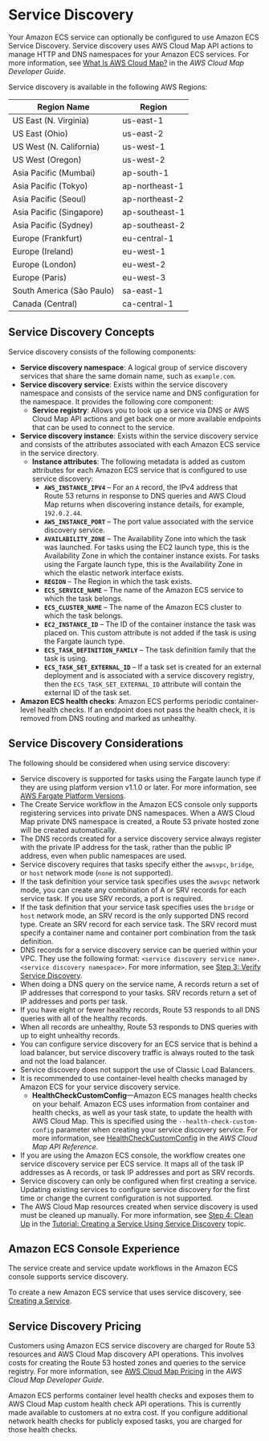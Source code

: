 # Service Discovery<a name="service-discovery"></a>

Your Amazon ECS service can optionally be configured to use Amazon ECS Service Discovery\. Service discovery uses AWS Cloud Map API actions to manage HTTP and DNS namespaces for your Amazon ECS services\. For more information, see [What Is AWS Cloud Map?](https://docs.aws.amazon.com/cloud-map/latest/dg/Welcome.html) in the *AWS Cloud Map Developer Guide*\.

Service discovery is available in the following AWS Regions:


| Region Name | Region | 
| --- | --- | 
| US East \(N\. Virginia\) | us\-east\-1 | 
| US East \(Ohio\) | us\-east\-2 | 
| US West \(N\. California\) | us\-west\-1 | 
| US West \(Oregon\) | us\-west\-2 | 
| Asia Pacific \(Mumbai\) | ap\-south\-1 | 
| Asia Pacific \(Tokyo\) | ap\-northeast\-1 | 
| Asia Pacific \(Seoul\) | ap\-northeast\-2 | 
| Asia Pacific \(Singapore\) | ap\-southeast\-1 | 
| Asia Pacific \(Sydney\) | ap\-southeast\-2 | 
| Europe \(Frankfurt\) | eu\-central\-1 | 
| Europe \(Ireland\) | eu\-west\-1 | 
| Europe \(London\) | eu\-west\-2 | 
| Europe \(Paris\) | eu\-west\-3 | 
| South America \(São Paulo\) | sa\-east\-1 | 
| Canada \(Central\) | ca\-central\-1 | 

## Service Discovery Concepts<a name="service-discovery-concepts"></a>

Service discovery consists of the following components:
+ **Service discovery namespace**: A logical group of service discovery services that share the same domain name, such as `example.com`\.
+ **Service discovery service**: Exists within the service discovery namespace and consists of the service name and DNS configuration for the namespace\. It provides the following core component:
  + **Service registry**: Allows you to look up a service via DNS or AWS Cloud Map API actions and get back one or more available endpoints that can be used to connect to the service\.
+ **Service discovery instance**: Exists within the service discovery service and consists of the attributes associated with each Amazon ECS service in the service directory\.
  + **Instance attributes**: The following metadata is added as custom attributes for each Amazon ECS service that is configured to use service discovery:
    + **`AWS_INSTANCE_IPV4`** – For an `A` record, the IPv4 address that Route 53 returns in response to DNS queries and AWS Cloud Map returns when discovering instance details, for example, `192.0.2.44`\.
    + **`AWS_INSTANCE_PORT`** – The port value associated with the service discovery service\.
    + **`AVAILABILITY_ZONE`** – The Availability Zone into which the task was launched\. For tasks using the EC2 launch type, this is the Availability Zone in which the container instance exists\. For tasks using the Fargate launch type, this is the Availability Zone in which the elastic network interface exists\.
    + **`REGION`** – The Region in which the task exists\.
    + **`ECS_SERVICE_NAME`** – The name of the Amazon ECS service to which the task belongs\.
    + **`ECS_CLUSTER_NAME`** – The name of the Amazon ECS cluster to which the task belongs\.
    + **`EC2_INSTANCE_ID`** – The ID of the container instance the task was placed on\. This custom attribute is not added if the task is using the Fargate launch type\.
    + **`ECS_TASK_DEFINITION_FAMILY`** – The task definition family that the task is using\.
    + **`ECS_TASK_SET_EXTERNAL_ID`** – If a task set is created for an external deployment and is associated with a service discovery registry, then the `ECS_TASK_SET_EXTERNAL_ID` attribute will contain the external ID of the task set\.
+ **Amazon ECS health checks**: Amazon ECS performs periodic container\-level health checks\. If an endpoint does not pass the health check, it is removed from DNS routing and marked as unhealthy\.

## Service Discovery Considerations<a name="service-discovery-considerations"></a>

The following should be considered when using service discovery:
+ Service discovery is supported for tasks using the Fargate launch type if they are using platform version v1\.1\.0 or later\. For more information, see [AWS Fargate Platform Versions](platform_versions.md)\.
+ The Create Service workflow in the Amazon ECS console only supports registering services into private DNS namespaces\. When a AWS Cloud Map private DNS namespace is created, a Route 53 private hosted zone will be created automatically\.
+ The DNS records created for a service discovery service always register with the private IP address for the task, rather than the public IP address, even when public namespaces are used\.
+ Service discovery requires that tasks specify either the `awsvpc`, `bridge`, or `host` network mode \(`none` is not supported\)\.
+ If the task definition your service task specifies uses the `awsvpc` network mode, you can create any combination of A or SRV records for each service task\. If you use SRV records, a port is required\.
+ If the task definition that your service task specifies uses the `bridge` or `host` network mode, an SRV record is the only supported DNS record type\. Create an SRV record for each service task\. The SRV record must specify a container name and container port combination from the task definition\.
+ DNS records for a service discovery service can be queried within your VPC\. They use the following format: `<service discovery service name>.<service discovery namespace>`\. For more information, see [Step 3: Verify Service Discovery](create-service-discovery.md#create-service-discovery-verify)\.
+ When doing a DNS query on the service name, A records return a set of IP addresses that correspond to your tasks\. SRV records return a set of IP addresses and ports per task\.
+ If you have eight or fewer healthy records, Route 53 responds to all DNS queries with all of the healthy records\.
+ When all records are unhealthy, Route 53 responds to DNS queries with up to eight unhealthy records\.
+ You can configure service discovery for an ECS service that is behind a load balancer, but service discovery traffic is always routed to the task and not the load balancer\.
+ Service discovery does not support the use of Classic Load Balancers\.
+ It is recommended to use container\-level health checks managed by Amazon ECS for your service discovery service\.
  + **HealthCheckCustomConfig**—Amazon ECS manages health checks on your behalf\. Amazon ECS uses information from container and health checks, as well as your task state, to update the health with AWS Cloud Map\. This is specified using the `--health-check-custom-config` parameter when creating your service discovery service\. For more information, see [HealthCheckCustomConfig](https://docs.aws.amazon.com/cloud-map/latest/api/API_HealthCheckCustomConfig.html) in the *AWS Cloud Map API Reference*\.
+ If you are using the Amazon ECS console, the workflow creates one service discovery service per ECS service\. It maps all of the task IP addresses as A records, or task IP addresses and port as SRV records\.
+ Service discovery can only be configured when first creating a service\. Updating existing services to configure service discovery for the first time or change the current configuration is not supported\.
+ The AWS Cloud Map resources created when service discovery is used must be cleaned up manually\. For more information, see [Step 4: Clean Up](create-service-discovery.md#create-service-discovery-cleanup) in the [Tutorial: Creating a Service Using Service Discovery](create-service-discovery.md) topic\.

## Amazon ECS Console Experience<a name="service-discovery-console"></a>

The service create and service update workflows in the Amazon ECS console supports service discovery\.

To create a new Amazon ECS service that uses service discovery, see [Creating a Service](create-service.md)\.

## Service Discovery Pricing<a name="service-discovery-pricing"></a>

Customers using Amazon ECS service discovery are charged for Route 53 resources and AWS Cloud Map discovery API operations\. This involves costs for creating the Route 53 hosted zones and queries to the service registry\. For more information, see [AWS Cloud Map Pricing](https://docs.aws.amazon.com/cloud-map/latest/dg/cloud-map-pricing.html) in the *AWS Cloud Map Developer Guide*\.

Amazon ECS performs container level health checks and exposes them to AWS Cloud Map custom health check API operations\. This is currently made available to customers at no extra cost\. If you configure additional network health checks for publicly exposed tasks, you are charged for those health checks\.